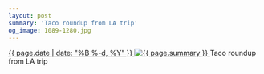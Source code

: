 ```yaml
---
layout: post
summary: 'Taco roundup from LA trip'
og_image: 1089-1280.jpg
---
```


<p>
 <time>
  <a href="/1089">
   {{ page.date | date: "%B %-d, %Y" }}
  </a>
 </time>
 <a href="/1089">
  <img alt="{{ page.summary }}" sizes="(min-width: 700px) 50vw, calc(100vw - 2rem)" src="{{ site.assets_url }}/1089-640.jpg" srcset="{{ site.assets_url }}/1089-320.jpg 320w, {{ site.assets_url }}/1089-640.jpg 640w, {{ site.assets_url }}/1089-960.jpg 960w, {{ site.assets_url }}/1089-1280.jpg 1280w"/>
 </a>
 <span>
  Taco roundup from LA trip
 </span>
</p>

